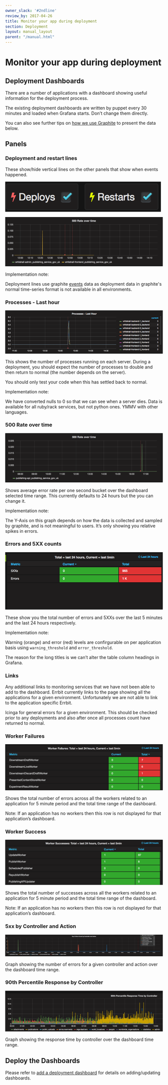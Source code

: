 ```yaml
---
owner_slack: '#2ndline'
review_by: 2017-04-26
title: Monitor your app during deployment
section: Deployment
layout: manual_layout
parent: "/manual.html"
---
```


# Monitor your app during deployment

## Deployment Dashboards

There are a number of applications with a dashboard showing useful information for the deployment process.

The existing deployment dashboards are written by puppet every 30 minutes and loaded when Grafana starts. Don’t change them directly.

You can also see further tips on [how we use Graphite](graphite-and-deployment-dashboards.html) to present the data below.

## Panels

### Deployment and restart lines

These show/hide vertical lines on the other panels that show when events happened.

![Deployment restart lines](images/deployment_dashboards/deploys_restarts_checkboxes.png)

![Deployment lines](images/deployment_dashboards/deployment_lines.png)

Implementation note:

Deployment lines use graphite [events](http://graphite.readthedocs.io/en/latest/events.html) data as deployment data in graphite's normal time-series format is not available in all environments.

### Processes - Last hour

![Processes](images/deployment_dashboards/processes.png)

This shows the number of processes running on each server. During a deployment, you should expect the number of processes to double and then return to normal (the number depends on the server).

You should only test your code when this has settled back to normal.

Implementation note:

We have converted nulls to 0 so that we can see when a server dies. Data is available for all ruby/rack services, but not python ones. YMMV with other languages.

### 500 Rate over time

![500s over time](images/deployment_dashboards/500s_over_time.png)

Shows average error rate per one second bucket over the dashboard selected time range. This currently defaults to 24 hours but the you can change it.

Implementation note:

The Y-Axis on this graph depends on how the data is collected and sampled by graphite, and is not meaningful to users. It’s only showing you relative spikes in errors.

### Errors and 5XX counts

![Errors and 5XX counts](images/deployment_dashboards/errors_and_5xxs.png)

These show you the total number of errors and 5XXs over the last 5 minutes and the last 24 hours respectively.

Implementation note:

Warning (orange) and error (red) levels are confirgurable on per application basis using `warning_threshold` and `error_threshold`.

The reason for the long titles is we can’t alter the table column headings in Grafana.

### Links

Any additional links to monitoring services that we have not been able to add to the dashboard. Errbit currently links to the page showing all the applications for a given environment. Unfortunately we are not able to link to the application specific Errbit.

Icinga for general errors for a given environment. This should be checked prior to any deployments and also after once all processes count have returned to normal.

### Worker Failures

![Worker failures](images/deployment_dashboards/worker_failures.png)

Shows the total number of errors across all the workers related to an application for 5 minute period and the total time range of the dashboard.

Note: If an application has no workers then this row is not displayed for that application’s dashboard.

### Worker Success

![Worker successes](images/deployment_dashboards/worker_successes.png)

Shows the total number of successes across all the workers related to an application for 5 minute period and the total time range of the dashboard.

Note: If an application has no workers then this row is not displayed for that application’s dashboard.

### 5xx by Controller and Action

![Top 10 5xx by controller](images/deployment_dashboards/top_10_controller_5xx.png)

Graph showing the number of errors for a given controller and action over the dashboard time range.

### 90th Percentile Response by Controller

![90th percentile response by controller](images/deployment_dashboards/response_by_controller.png)

Graph showing the response time by controller over the dashboard time range.

## Deploy the Dashboards

Please refer to [add a deployment dashboard](add-deployment-dashboard.html) for details on adding/updating dashboards.
